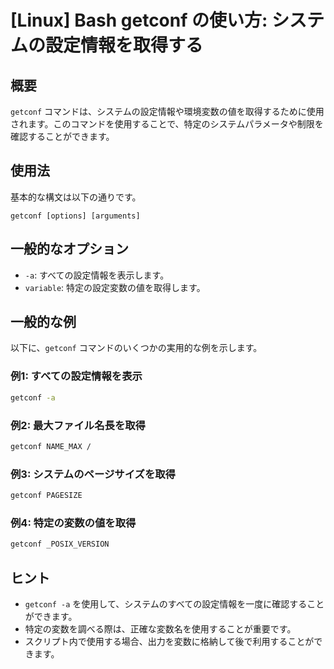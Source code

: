 # [Linux] Bash getconf の使い方: システムの設定情報を取得する

## 概要
`getconf` コマンドは、システムの設定情報や環境変数の値を取得するために使用されます。このコマンドを使用することで、特定のシステムパラメータや制限を確認することができます。

## 使用法
基本的な構文は以下の通りです。

```
getconf [options] [arguments]
```

## 一般的なオプション
- `-a`: すべての設定情報を表示します。
- `variable`: 特定の設定変数の値を取得します。

## 一般的な例
以下に、`getconf` コマンドのいくつかの実用的な例を示します。

### 例1: すべての設定情報を表示
```bash
getconf -a
```

### 例2: 最大ファイル名長を取得
```bash
getconf NAME_MAX /
```

### 例3: システムのページサイズを取得
```bash
getconf PAGESIZE
```

### 例4: 特定の変数の値を取得
```bash
getconf _POSIX_VERSION
```

## ヒント
- `getconf -a` を使用して、システムのすべての設定情報を一度に確認することができます。
- 特定の変数を調べる際は、正確な変数名を使用することが重要です。
- スクリプト内で使用する場合、出力を変数に格納して後で利用することができます。